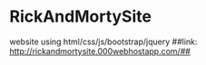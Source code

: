 # RickAndMortySite
website using html/css/js/bootstrap/jquery
##link: http://rickandmortysite.000webhostapp.com/##
